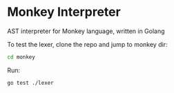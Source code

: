 # Monkey Interpreter

AST interpreter for Monkey language, written in Golang

To test the lexer, clone the repo and jump to monkey dir:

```bash
cd monkey
```

Run:

```bash
go test ./lexer
```
